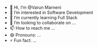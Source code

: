 - 👋 Hi, I’m @Varun Marneni
- 👀 I’m interested in Software Development
- 🌱 I’m currently learning Full Stack 
- 💞️ I’m looking to collaborate on ...
- 📫 How to reach me ...
- 😄 Pronouns: ...
- ⚡ Fun fact: ...

<!---
varunbalaji167/varunbalaji167 is a ✨ special ✨ repository because its `README.md` (this file) appears on your GitHub profile.
You can click the Preview link to take a look at your changes.
--->
